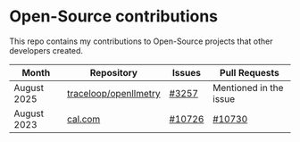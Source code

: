 # Open-Source contributions

This repo contains my contributions to Open-Source projects that other developers created.

| Month      | Repository                                      | Issues                                                   | Pull Requests                                    |
|------------|-------------------------------------------------|----------------------------------------------------------|--------------------------------------------------|
| August 2025 | [traceloop/openllmetry](https://github.com/traceloop/openllmetry)   | [#3257](https://github.com/traceloop/openllmetry/issues/3257) | Mentioned in the issue |
| August 2023 | [cal.com](https://github.com/calcom/cal.com)   | [#10726](https://github.com/calcom/cal.com/issues/10726#issuecomment-1676301677) | [#10730](https://github.com/calcom/cal.com/pull/10730) |
